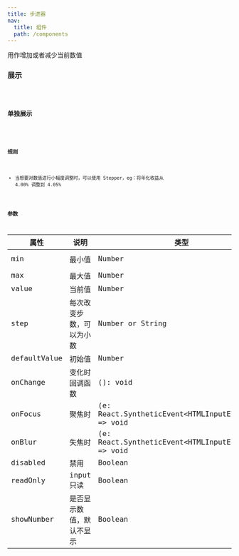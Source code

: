 ```yaml
---
title: 步进器
nav:
  title: 组件
  path: /components
---
```


用作增加或者减少当前数值

### 展示

<code src="./demo/basic.tsx" />

### 单独展示

<code src="./demo/single.tsx" />


### 规则

- 当想要对数值进行小幅度调整时，可以使用 Stepper，eg：将年化收益从 4.00% 调整到 4.05%

### 参数

属性 | 说明 | 类型 | 默认值
----|-----|------|------
| min     | 最小值   | Number | -Infinity        |
| max     | 最大值       | Number      | Infinity           |
| value     | 当前值       | Number      |            |
| step     | 每次改变步数，可以为小数  | Number or String      |  1      |
| defaultValue     | 初始值       | Number      |            |
| onChange     | 变化时回调函数      | (): void      |            |
| onFocus     | 聚焦时      | (e: React.SyntheticEvent\<HTMLInputElement\>) => void      |           |
| onBlur     | 失焦时      | (e: React.SyntheticEvent\<HTMLInputElement\>) => void      |            |
| disabled     | 禁用       | Boolean      |      false      |
| readOnly     | input 只读       | Boolean      |      false      |
| showNumber  | 是否显示数值，默认不显示  | Boolean      |      false      |
